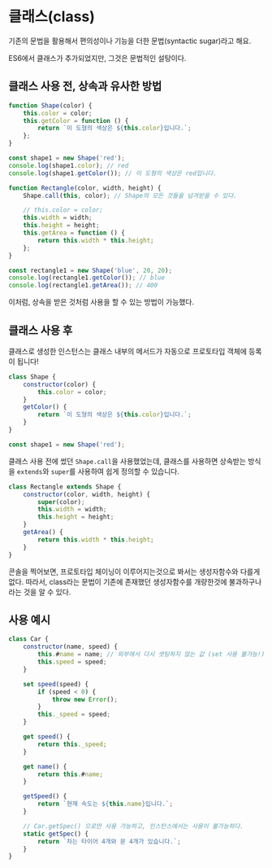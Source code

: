 # 클래스(class)

기존의 문법을 활용해서 편의성이나 기능을 더한 문법(syntactic sugar)라고 해요.

ES6에서 클래스가 추가되었지만, 그것은 문법적인 설탕이다.

## 클래스 사용 전, 상속과 유사한 방법

```js
function Shape(color) {
	this.color = color;
	this.getColor = function () {
		return `이 도형의 색상은 ${this.color}입니다.`;
	};
}

const shape1 = new Shape('red');
console.log(shape1.color); // red
console.log(shape1.getColor()); // 이 도형의 색상은 red입니다.
```

```js
function Rectangle(color, width, height) {
	Shape.call(this, color); // Shape의 모든 것들을 넘겨받을 수 있다.

	// this.color = color;
	this.width = width;
	this.height = height;
	this.getArea = function () {
		return this.width * this.height;
	};
}

const rectangle1 = new Shape('blue', 20, 20);
console.log(rectangle1.getColor()); // blue
console.log(rectangle1.getArea()); // 400
```

이처럼, 상속을 받은 것처럼 사용을 할 수 있는 방법이 가능했다.

## 클래스 사용 후

클래스로 생성한 인스턴스는 클래스 내부의 메서드가 자동으로 프로토타입 객체에 등록이 됩니다!

```js
class Shape {
	constructor(color) {
		this.color = color;
	}
	getColor() {
		return `이 도형의 색상은 ${this.color}입니다.`;
	}
}

const shape1 = new Shape('red');
```

클래스 사용 전에 썼던 `Shape.call`을 사용했었는데, 클래스를 사용하면 상속받는 방식을 `extends`와 `super`를 사용하여 쉽게 정의할 수 있습니다.

```js
class Rectangle extends Shape {
	constructor(color, width, height) {
		super(color);
		this.width = width;
		this.height = height;
	}
	getArea() {
		return this.width * this.height;
	}
}
```

콘솔을 찍어보면, 프로토타입 체이닝이 이루어지는것으로 봐서는 생성자함수와 다를게 없다. 따라서, class라는 문법이 기존에 존재했던 생성자함수를 개량한것에 불과하구나 라는 것을 알 수 있다.

## 사용 예시

```js
class Car {
	constructor(name, speed) {
		this.#name = name; // 외부에서 다시 셋팅하지 않는 값 (set 사용 불가능!)
		this.speed = speed;
	}

	set speed(speed) {
		if (speed < 0) {
			throw new Error();
		}
		this._speed = speed;
	}

	get speed() {
		return this._speed;
	}

	get name() {
		return this.#name;
	}

	getSpeed() {
		return `현재 속도는 ${this.name}입니다.`;
	}

	// Car.getSpec() 으로만 사용 가능하고, 인스턴스에서는 사용이 불가능하다.
	static getSpec() {
		return `차는 타이어 4개와 문 4개가 있습니다.`;
	}
}
```
